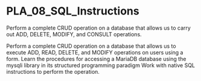 # PLA_08_SQL_Instructions
Perform a complete CRUD operation on a database that allows us to carry out ADD, DELETE, MODIFY, and CONSULT operations.

Perform a complete CRUD operation on a database that allows us to execute ADD, READ, DELETE, and MODIFY operations on users using a form.
Learn the procedures for accessing a MariaDB database using the mysqli library in its structured programming paradigm
Work with native SQL instructions to perform the operation.
